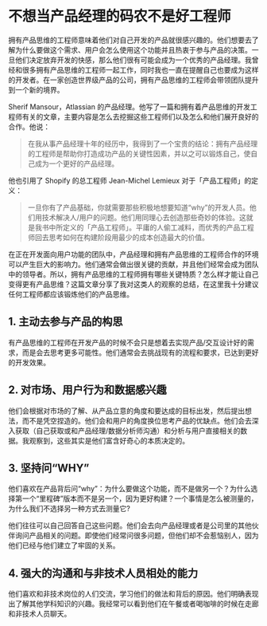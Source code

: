 # 不想当产品经理的码农不是好工程师

拥有产品思维的工程师意味着他们对自己开发的产品就很感兴趣的。他们想要去了解为什么要做这个需求、用户会怎么使用这个功能并且热衷于参与产品的决策。一旦他们决定放弃开发的快感，那么他们很有可能会成为一个优秀的产品经理。我曾经和很多拥有产品思维的工程师一起工作，同时我也一直在提醒自己也要成为这样的开发者。在一家创造世界级产品的公司，拥有产品思维的工程师会带领团队提升到一个新的境界。

Sherif Mansour，Atlassian 的产品经理。他写了一篇和拥有着产品思维的开发工程师有关的文章，主要内容是怎么去挖掘这些工程师们以及怎么和他们展开良好的合作。他说：

> 在我从事产品经理十年的经历中，我得到了一个宝贵的结论：拥有产品经理的工程师是帮助你打造成功产品的关键性因素，并以之可以锻炼自己，使自己成为一个更好的产品经理。

他也引用了 Shopify 的总工程师 Jean-Michel Lemieux 对于「产品工程师」的定义：

> 一旦你有了产品基础，你就需要那些积极地想要知道“why”的开发人员。他们用技术解决人/用户的问题。他们用同理心去创造那些奇妙的体验。这就是我书中所定义的「产品工程师」。平庸的人偷工减料，而优秀的产品工程师回去思考如何在构建阶段用最少的成本创造最大的价值。

在正在开发面向用户功能的团队中，产品经理和拥有产品思维的工程师合作的环境可以产生巨大的影响力。他们通常会做出很关键的贡献，并且他们经常会成为团队中的领导者。所以，拥有产品思维的工程师拥有哪些关键特质？怎么样才能让自己变得更有产品思维？这篇文章分享了我对这类人的观察的总结，在这里我十分建议任何工程师都应该锻炼他们的产品思维。

## 1. 主动去参与产品的构思

有产品思维的工程师在开发产品的时候不会只是想着去实现产品/交互设计好的需求，而是会去思考更多可能性。他们通常会去挑战现有的流程和要求，已达到更好的开发效果。

## 2. 对市场、用户行为和数据感兴趣

他们会根据对市场的了解、从产品立意的角度和要达成的目标出发，然后提出想法，而不是凭空捏造的。他们会和用户的角度换位思考产品的优缺点。他们会去深入获取（自己获取或和产品经理/数据分析师沟通）和分析与用户直接相关的数据。我观察到，这些其实是他们富含好奇心的本质决定的。

## 3. 坚持问“WHY”

他们喜欢在产品背后问“why”：为什么要做这个功能，而不是做另一个？为什么选择第一个“里程碑”版本而不是另一个，因为更好构建？一个事情是怎么被测量的，为什么我们不选择另一种方式去测量它?

他们往往可以自己回答自己这些问题。他们会去向产品经理或者是公司里的其他伙伴询问产品相关的问题。即使他们经常问很多问题，但他们却不会惹恼别人，因为他们已经与他们建立了牢固的关系。

## 4.  强大的沟通和与非技术人员相处的能力

他们喜欢和非技术岗位的人们交流，学习他们的做法和背后的原因。他们明确表现出了解其他学科知识的兴趣。我经常可以看到他们在午餐或者喝咖啡的时候在走廊和非技术人员聊天。